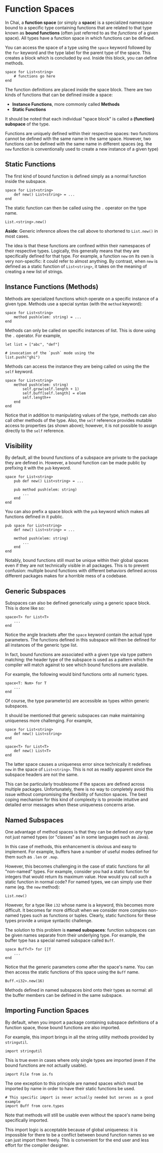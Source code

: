 # Function Spaces
In Chai, a **function space** (or simply a **space**) is a specialized namespace bound to a specific type containing functions that are related to that type known as **bound functions** (often just referred to as the *functions* of a given space).  All types have a function space in which functions can be defined.  

You can access the space of a type using the `space` keyword followed by the `for` keyword and the type label for the parent type of the space.  This creates a block which is concluded by `end`.  Inside this block, you can define methods.

```
space for List<string>
	# functions go here
end
```

The function definitions are placed inside the space block.  There are two kinds of functions that can be defined inside a space:
- **Instance Functions**, more commonly called **Methods**
- **Static Functions**

It should be noted that each individual "space block" is called a **(function) subspace** of the type.

Functions are uniquely defined within their respective spaces: two functions cannot be defined with the same name in the same space.  However, two functions can be defined with the same name in different spaces (eg. the `new` function is conventionally used to create a new instance of a given type)

## Static Functions
The first kind of bound function is defined simply as a normal function inside the subspace.

```
space for List<string>
	def new() List<string> = ...
end
```

The static function can then be called using the `.` operator on the type name.

```List.<string>.new()```

**Aside**: Generic inference allows the call above to shortened to `List.new()` in most cases.

The idea is that these functions are confined within their namespaces of their respective types.  Logically, this generally means that they are specifically defined for that type.  For example, a function `new` on its own is very non-specific: it could refer to almost anything.  By contrast, when `new` is defined as a static function of `List<string>`, it takes on the meaning of creating a new list of strings.  

## Instance Functions (Methods)
Methods are specialized functions which operate on a specific instance of a given type.  Methods use a special syntax (with the `method` keyword):

```
space for List<string>
	method push(elem: string) = ...
end
```

Methods can only be called on specific instances of list.  This is done using the `.` operator.  For example,

```
let list = ["abc", "def"]

# invocation of the `push` mode using the
list.push("ghi")
```

Methods can access the instance they are being called on using the the `self` keyword.

```
space for List<string>
	method push(elem: string)
		self.grow(self.length + 1)
		self.buff[self.length] = elem
		self.length++
	end
end
```

Notice that in addition to manipulating values of the type, methods can also call other methods of the type.  Also, the `self` reference provides mutable access to properties (as shown above); however, it is not possible to assign directly to the `self` reference.

## Visibility
By default, all the bound functions of a subspace are private to the package they are defined in.  However, a bound function can be made public by prefixing it with the `pub` keyword.

```
space for List<string>
	pub def new() List<string> = ...
	
	pub method push(elem: string)
		...
	end
end
```

You can also prefix a space block with the `pub` keyword which makes all functions defined in it public.

```
pub space for List<string>
	def new() List<string> = ...
	
	method push(elem: string)
		...
	end
end
```

Notably, bound functions still must be unique within their global spaces even if they are not technically visible in all packages.  This is to prevent confusion: multiple bound functions with different behaviors defined across different packages makes for a horrible mess of a codebase.

## Generic Subspaces
Subspaces can also be defined generically using a generic space block.  This is done like so:

```
space<T> for List<T>
	...
end
```

Notice the angle brackets after the `space` keyword contain the actual type parameters.  The functions defined in this subspace will then be defined for all instances of the generic type list.

In fact, bound functions are associated with a given type via type pattern matching: the header type of the subspace is used as a pattern which the compiler will match against to see which bound functions are available.

For example, the following would bind functions onto all numeric types.

```
space<T: Num> for T
	...
end
```

Of course, the type parameter(s) are accessible as types within generic subspaces.

It should be mentioned that generic subspaces can make maintaining uniqueness more challenging.  For example,

```
space for List<string>
	def new() List<string>
end

space<T> for List<T>
	def new() List<T>
end
```

The latter space causes a uniqueness error since technically it redefines `new` in the space of `List<string>`.  This is not as readily apparent since the subspace headers are not the same.

This can be particularly troublesome if the spaces are defined across multiple packages. Unfortunately, there is no way to completely avoid this issue without compromising the flexibility of function spaces.  The best coping mechanism for this kind of complexity is to provide intuitive and detailed error messages when these uniqueness concerns arise.

## Named Subspaces
One advantage of method spaces is that they can be defined on *any* type not just named types (or "classes" as in some languages such as Java). 

In this case of methods, this enhancement is obvious and easy to implement.  For example, buffers have a number of useful modes defined for them such as `.len` or `.map`.  

However, this becomes challenging in the case of static functions for all "non-named" types.   For example, consider you had a static function for integers that would return its maximum value.  How would you call such a static function in normal code?  For named types, we can simply use their name (eg. the `new` method):

```List.new()```

However, for a type like `i32` whose name is a keyword, this becomes more difficult.  It becomes far more difficult when we consider more complex non-named types such as functions or tuples.  Clearly, static functions for these types provide a unique syntactic challenge.

The solution to this problem is **named subspaces**: function subspaces can be given names separate from their underlying type.  For example, the buffer type has a special named subspace called `Buff`.

```
space Buff<T> for []T
	...
end
```

Notice that the generic parameters come after the space's name.  You can then access the static functions of this space using the `Buff` name.

```
Buff.<i32>.new(16)
```

Methods defined in named subspaces bind onto their types as normal: all the buffer members can be defined in the same subspace.

## Importing Function Spaces
By default, when you import a package containing subspace definitions of a function space, those bound functions are also imported.

For example, this import brings in all the string utility methods provided by `stringutil`.

```
import stringutil
```

This is true even in cases where only single types are imported (even if the bound functions are not actually usable).

```
import File from io.fs
```

The one exception to this principle are named spaces which must be imported by name in order to have their static functions be used.

```
# This specific import is never actually needed but serves as a good example
import Buff from core.types  
```

Note that methods will still be usable even without the space's name being specifically imported.

This import logic is acceptable because of global uniqueness: it is impossible for there to be a conflict between bound function names so we can just import them freely.  This is convenient for the end user and less effort for the compiler designer.